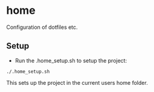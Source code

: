 # home
Configuration of dotfiles etc.

## Setup
- Run the .home_setup.sh to setup the project:
~~~
./.home_setup.sh
~~~
This sets up the project in the current users home folder.
